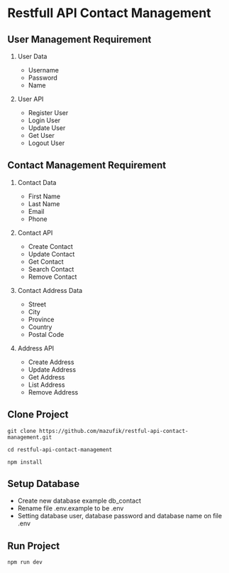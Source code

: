 # Restfull API Contact Management
## User Management Requirement

1. User Data
   - Username
   - Password
   - Name

2. User API
   - Register User
   - Login User
   - Update User
   - Get User
   - Logout User

## Contact Management Requirement

1. Contact Data
   - First Name
   - Last Name
   - Email
   - Phone

2. Contact API
   - Create Contact
   - Update Contact
   - Get Contact
   - Search Contact
   - Remove Contact

3. Contact Address Data
   - Street
   - City
   - Province
   - Country
   - Postal Code

4. Address API
   - Create Address
   - Update Address
   - Get Address
   - List Address
   - Remove Address

## Clone Project

```
git clone https://github.com/mazufik/restful-api-contact-management.git

cd restful-api-contact-management

npm install
```

## Setup Database
- Create new database example db_contact
- Rename file .env.example to be .env
- Setting database user, database password and database name on file .env

## Run Project

```
npm run dev
```

